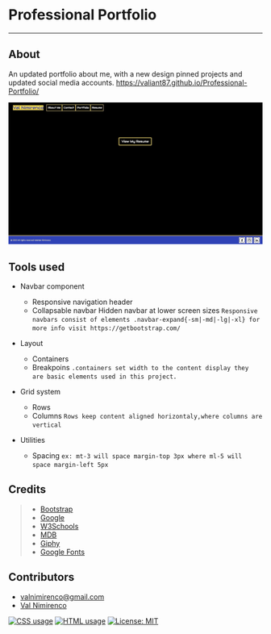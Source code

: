 # Professional Portfolio

---

## About

An updated portfolio about me, with a new design pinned projects and updated social media accounts.
https://valiant87.github.io/Professional-Portfolio/

![aboutme](/assets/images/project.png)

## Tools used

- Navbar component

  - Responsive navigation header
  - Collapsable navbar Hidden navbar at lower screen sizes
    `Responsive navbars consist of elements .navbar-expand{-sm|-md|-lg|-xl} for more info visit https://getbootstrap.com/`
    <br>

- Layout

  - Containers
  - Breakpoins
    `.containers set width to the content display they are basic elements used in this project.`
    <br>

- Grid system

  - Rows
  - Columns
    `Rows keep content aligned horizontaly,where columns are vertical`
    <br>

- Utilities
  - Spacing
    `ex: mt-3 will space margin-top 3px where ml-5 will space margin-left 5px`

## Credits

> - [Bootstrap](https://getbootstrap.com/)
> - [Google](https://www.google.com/)
> - [W3Schools](https://www.w3schools.com/)
> - [MDB](https://mdbootstrap.com/)
> - [Giphy](https://giphy.com/)
> - [Google Fonts](https://fonts.google.com/)

## Contributors

- valnimirenco@gmail.com
- [Val Nimirenco](https://github.com/valiant87)

<a href="https://img.shields.io/badge/CSS-19.0%25-purple"><img alt="CSS usage" src="https://img.shields.io/badge/CSS-19.0%25-purple"></a>
<a href="https://img.shields.io/badge/HTML-81.0.%25-blue"><img alt="HTML usage" src="https://img.shields.io/badge/HTML-81.0%25-blue"></a>
[![License: MIT](https://img.shields.io/badge/License-MIT-yellow.svg)](https://opensource.org/licenses/MIT)
